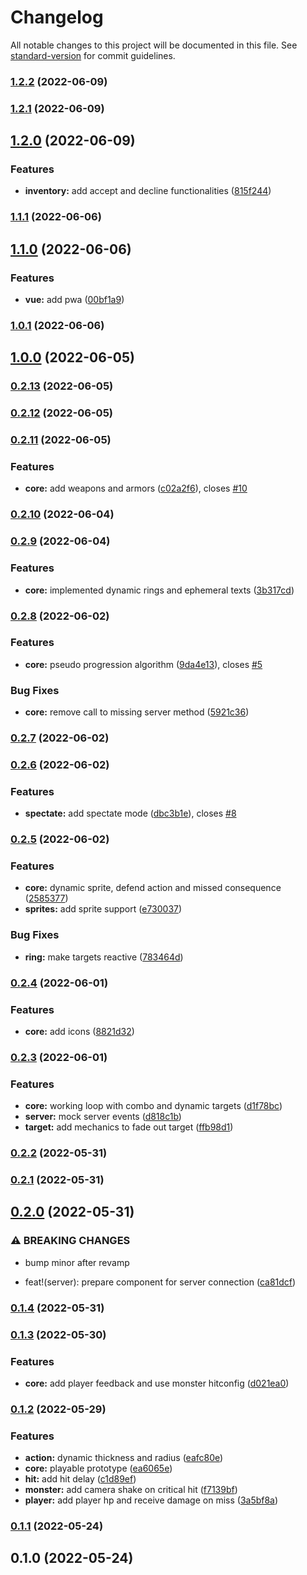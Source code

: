 # Changelog

All notable changes to this project will be documented in this file. See [standard-version](https://github.com/conventional-changelog/standard-version) for commit guidelines.

### [1.2.2](https://github.com/moonlitworks/korekari-client/compare/v1.2.1...v1.2.2) (2022-06-09)

### [1.2.1](https://github.com/moonlitworks/korekari-client/compare/v1.2.0...v1.2.1) (2022-06-09)

## [1.2.0](https://github.com/moonlitworks/korekari-client/compare/v1.1.1...v1.2.0) (2022-06-09)


### Features

* **inventory:** add accept and decline functionalities ([815f244](https://github.com/moonlitworks/korekari-client/commit/815f2440307ef2fa60f7a98e1cf455de6d959249))

### [1.1.1](https://github.com/moonlitworks/korekari-client/compare/v1.1.0...v1.1.1) (2022-06-06)

## [1.1.0](https://github.com/moonlitworks/korekari-client/compare/v1.0.1...v1.1.0) (2022-06-06)


### Features

* **vue:** add pwa ([00bf1a9](https://github.com/moonlitworks/korekari-client/commit/00bf1a9fbeb32703a8c349d63793dcee99e5a49b))

### [1.0.1](https://github.com/moonlitworks/korekari-client/compare/v1.0.0...v1.0.1) (2022-06-06)

## [1.0.0](https://github.com/moonlitworks/korekari-client/compare/v0.2.13...v1.0.0) (2022-06-05)

### [0.2.13](https://github.com/moonlitworks/korekari-client/compare/v0.2.12...v0.2.13) (2022-06-05)

### [0.2.12](https://github.com/moonlitworks/korekari-client/compare/v0.2.11...v0.2.12) (2022-06-05)

### [0.2.11](https://github.com/moonlitworks/korekari-client/compare/v0.2.10...v0.2.11) (2022-06-05)


### Features

* **core:** add weapons and armors ([c02a2f6](https://github.com/moonlitworks/korekari-client/commit/c02a2f60a01c8877ac23bcc91a972b9ee082487b)), closes [#10](https://github.com/moonlitworks/korekari-client/issues/10)

### [0.2.10](https://github.com/moonlitworks/korekari-client/compare/v0.2.9...v0.2.10) (2022-06-04)

### [0.2.9](https://github.com/moonlitworks/korekari-client/compare/v0.2.8...v0.2.9) (2022-06-04)


### Features

* **core:** implemented dynamic rings and ephemeral texts ([3b317cd](https://github.com/moonlitworks/korekari-client/commit/3b317cd1afedd5f2b8ba0f3e624aec8877837120))

### [0.2.8](https://github.com/moonlitworks/korekari-client/compare/v0.2.7...v0.2.8) (2022-06-02)


### Features

* **core:** pseudo progression algorithm ([9da4e13](https://github.com/moonlitworks/korekari-client/commit/9da4e1339cc1fad7eced97cb97398c841b66441c)), closes [#5](https://github.com/moonlitworks/korekari-client/issues/5)


### Bug Fixes

* **core:** remove call to missing server method ([5921c36](https://github.com/moonlitworks/korekari-client/commit/5921c364e385a4879772cfcf17819430a7a870d9))

### [0.2.7](https://github.com/moonlitworks/korekari-client/compare/v0.2.6...v0.2.7) (2022-06-02)

### [0.2.6](https://github.com/moonlitworks/korekari-client/compare/v0.2.5...v0.2.6) (2022-06-02)


### Features

* **spectate:** add spectate mode ([dbc3b1e](https://github.com/moonlitworks/korekari-client/commit/dbc3b1e7a0e4ad0e8d4b8e596a64afc73c63ae3c)), closes [#8](https://github.com/moonlitworks/korekari-client/issues/8)

### [0.2.5](https://github.com/moonlitworks/korekari-client/compare/v0.2.4...v0.2.5) (2022-06-02)


### Features

* **core:** dynamic sprite, defend action and missed consequence ([2585377](https://github.com/moonlitworks/korekari-client/commit/2585377d82da5b619655182e5ede2f6dcfb11cc6))
* **sprites:** add sprite support ([e730037](https://github.com/moonlitworks/korekari-client/commit/e730037799ac25c1152e3f85e81304ac90484e80))


### Bug Fixes

* **ring:** make targets reactive ([783464d](https://github.com/moonlitworks/korekari-client/commit/783464da98733fd5d0296e004bdc17cf8432fbf3))

### [0.2.4](https://github.com/moonlitworks/korekari-client/compare/v0.2.3...v0.2.4) (2022-06-01)


### Features

* **core:** add icons ([8821d32](https://github.com/moonlitworks/korekari-client/commit/8821d325a8e9d0ce6dd3b2510e2b06b871fa7a17))

### [0.2.3](https://github.com/moonlitworks/korekari-client/compare/v0.2.2...v0.2.3) (2022-06-01)


### Features

* **core:** working loop with combo and dynamic targets ([d1f78bc](https://github.com/moonlitworks/korekari-client/commit/d1f78bc5b90bca0aa54b332ea131d8e6a88ffedb))
* **server:** mock server events ([d818c1b](https://github.com/moonlitworks/korekari-client/commit/d818c1b6da06d5f04d0e9652ae70ef7648db805a))
* **target:** add mechanics to fade out target ([ffb98d1](https://github.com/moonlitworks/korekari-client/commit/ffb98d1637fc8631e624e9b500cb66beab72c815))

### [0.2.2](https://github.com/moonlitworks/korekari-client/compare/v0.2.1...v0.2.2) (2022-05-31)

### [0.2.1](https://github.com/moonlitworks/korekari-client/compare/v0.2.0...v0.2.1) (2022-05-31)

## [0.2.0](https://github.com/moonlitworks/korekari-client/compare/v0.1.4...v0.2.0) (2022-05-31)


### ⚠ BREAKING CHANGES

* bump minor after revamp

* feat!(server): prepare component for server connection ([ca81dcf](https://github.com/moonlitworks/korekari-client/commit/ca81dcf6e983fb79ac41b687f7beb1e62dfc4ca4))

### [0.1.4](https://github.com/moonlitworks/korekari-client/compare/v0.1.3...v0.1.4) (2022-05-31)

### [0.1.3](https://github.com/moonlitworks/korekari-client/compare/v0.1.2...v0.1.3) (2022-05-30)


### Features

* **core:** add player feedback and use monster hitconfig ([d021ea0](https://github.com/moonlitworks/korekari-client/commit/d021ea0167ba9ea58733ebc9a1f50eb9ec7028d1))

### [0.1.2](https://github.com/moonlitworks/korekari-client/compare/v0.1.1...v0.1.2) (2022-05-29)


### Features

* **action:** dynamic thickness and radius ([eafc80e](https://github.com/moonlitworks/korekari-client/commit/eafc80e6cacd1688bfa414f5758666b054378812))
* **core:** playable prototype ([ea6065e](https://github.com/moonlitworks/korekari-client/commit/ea6065e1b58fadf1fc6d9caaddf72f34359cd8f1))
* **hit:** add hit delay ([c1d89ef](https://github.com/moonlitworks/korekari-client/commit/c1d89ef9bc55e66fda5a0452db80b9b78d049d91))
* **monster:** add camera shake on critical hit ([f7139bf](https://github.com/moonlitworks/korekari-client/commit/f7139bfd4004ca9fa486939b337b52934d048379))
* **player:** add player hp and receive damage on miss ([3a5bf8a](https://github.com/moonlitworks/korekari-client/commit/3a5bf8aeeca11cfa40cdd6b701408d9f62a4a025))

### [0.1.1](https://github.com/moonlitworks/korekari-client/compare/v0.1.0...v0.1.1) (2022-05-24)

## 0.1.0 (2022-05-24)
